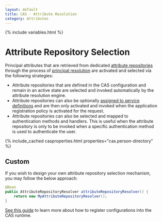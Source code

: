 ```yaml
---
layout: default
title: CAS - Attribute Resolution
category: Attributes
---
```


{% include variables.html %}

# Attribute Repository Selection
     
Principal attributes that are retrieved from dedicated [attribute repositories](Attribute-Resolution.html) 
through the process of [principal resolution](../installation/Configuring-Principal-Resolution.html) are activated
and selected via the following strategies:

- Attribute repositories that are defined in the CAS configuration and remain in an active state are selected and invoked automatically by the attribute resolution engine.
- Attribute repositories can also be optionally [assigned to service definitions](Attribute-Release-RepositoryFiltering.html) and are then only activated and invoked when the application registration policy is activated for the request.
- Attribute repositories can also be selected and mapped to authentication methods and handlers. This is useful when the attribute repository is only to be invoked when a specific authentication method is used to authenticate the user.

{% include_cached casproperties.html properties="cas.person-directory" %}

## Custom                     

If you wish to design your own attribute repository selection mechanism, you may follow the below approach:

```java
@Bean
public AttributeRepositoryResolver attributeRepositoryResolver() {
    return new MyAttributeRepositoryResolver();
}
```

[See this guide](../configuration/Configuration-Management-Extensions.html) to learn more about
how to register configurations into the CAS runtime.
